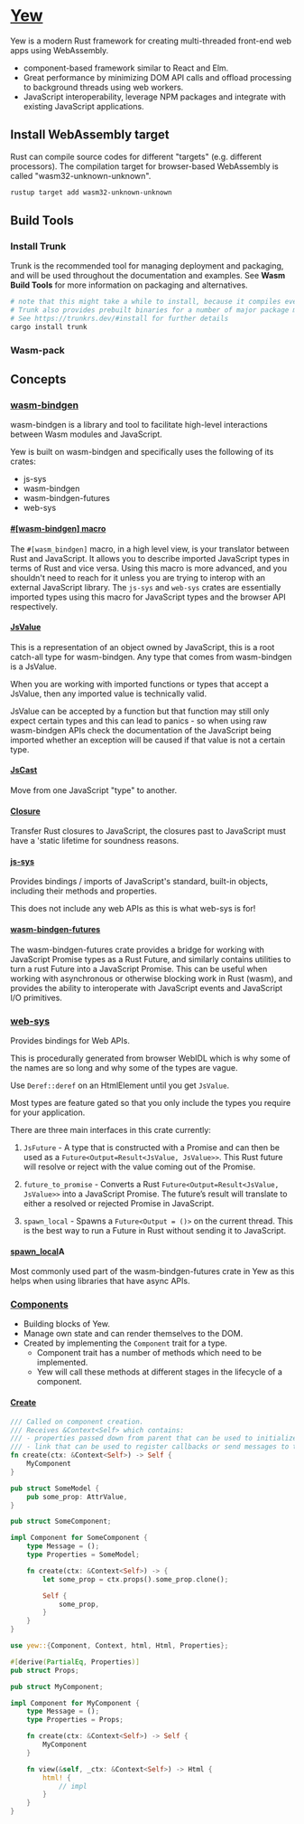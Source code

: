 # [Yew](https://yew.rs/)

Yew is a modern Rust framework for creating multi-threaded front-end web apps using WebAssembly.

- component-based framework similar to React and Elm.
- Great performance by minimizing DOM API calls and offload processing to background threads using web workers.
- JavaScript interoperability, leverage NPM packages and integrate with existing JavaScript applications.

## Install WebAssembly target

Rust can compile source codes for different "targets" (e.g. different processors).
The compilation target for browser-based WebAssembly is called "wasm32-unknown-unknown". 

```bash
rustup target add wasm32-unknown-unknown
```

## Build Tools

### Install Trunk

Trunk is the recommended tool for managing deployment and packaging, and will be used throughout the documentation and examples.
See **Wasm Build Tools** for more information on packaging and alternatives.

```bash
# note that this might take a while to install, because it compiles everything from scratch
# Trunk also provides prebuilt binaries for a number of major package managers
# See https://trunkrs.dev/#install for further details
cargo install trunk
```

### Wasm-pack

## Concepts

### [wasm-bindgen](https://yew.rs/docs/concepts/wasm-bindgen)

wasm-bindgen is a library and tool to facilitate high-level interactions between Wasm modules and JavaScript.

Yew is built on wasm-bindgen and specifically uses the following of its crates:

- js-sys
- wasm-bindgen
- wasm-bindgen-futures
- web-sys

#### [\#\[wasm-bindgen\] macro](https://yew.rs/docs/concepts/wasm-bindgen#wasm_bindgen-macro)

The `#[wasm_bindgen]` macro, in a high level view, is your translator between Rust and JavaScript.
It allows you to describe imported JavaScript types in terms of Rust and vice versa. 
Using this macro is more advanced, and you shouldn't need to reach for it unless you are trying to interop with an external JavaScript library. 
The `js-sys` and `web-sys` crates are essentially imported types using this macro for JavaScript types and the browser API respectively.

#### [JsValue](https://yew.rs/docs/concepts/wasm-bindgen#jsvalue)

This is a representation of an object owned by JavaScript, this is a root catch-all type for wasm-bindgen. Any type that comes from wasm-bindgen is a JsValue.

When you are working with imported functions or types that accept a JsValue, then any imported value is technically valid.

JsValue can be accepted by a function but that function may still only expect certain types and this can lead to panics - so when using raw wasm-bindgen APIs check the documentation of the JavaScript being imported whether an exception will be caused if that value is not a certain type.

#### [JsCast](https://yew.rs/docs/concepts/wasm-bindgen#jscast)

Move from one JavaScript "type" to another.

#### [Closure](https://yew.rs/docs/concepts/wasm-bindgen#closure)

Transfer Rust closures to JavaScript, the closures past to JavaScript must have a 'static lifetime for soundness reasons.

#### [js-sys](https://yew.rs/docs/concepts/wasm-bindgen#js-sys)

Provides bindings / imports of JavaScript's standard, built-in objects, including their methods and properties.

This does not include any web APIs as this is what web-sys is for!

#### [wasm-bindgen-futures](https://yew.rs/docs/concepts/wasm-bindgen#wasm-bindgen-futures)

The wasm-bindgen-futures crate provides a bridge for working with JavaScript Promise types as a Rust Future, and similarly contains utilities to turn a rust Future into a JavaScript Promise. 
This can be useful when working with asynchronous or otherwise blocking work in Rust (wasm), and provides the ability to interoperate with JavaScript events and JavaScript I/O primitives.

### [web-sys](https://yew.rs/docs/concepts/wasm-bindgen/web-sys)

Provides bindings for Web APIs.

This is procedurally generated from browser WebIDL which is why some of the names are so long and why some of the types are vague.

Use `Deref::deref` on an HtmlElement until you get `JsValue`.

Most types are feature gated so that you only include the types you require for your application.

There are three main interfaces in this crate currently:

1. `JsFuture` - A type that is constructed with a Promise and can then be used as a `Future<Output=Result<JsValue, JsValue>>`. 
This Rust future will resolve or reject with the value coming out of the Promise.

2. `future_to_promise` - Converts a Rust `Future<Output=Result<JsValue, JsValue>>` into a JavaScript Promise. 
The future’s result will translate to either a resolved or rejected Promise in JavaScript.

3. `spawn_local` - Spawns a `Future<Output = ()>` on the current thread. This is the best way to run a Future in Rust without sending it to JavaScript.

#### [spawn_local](https://yew.rs/docs/concepts/wasm-bindgen#spawn_local)A

Most commonly used part of the wasm-bindgen-futures crate in Yew as this helps when using libraries that have async APIs.

### [Components](https://yew.rs/docs/concepts/components)

- Building blocks of Yew.
- Manage own state and can render themselves to the DOM.
- Created by implementing the `Component` trait for a type.
    - Component trait has a number of methods which need to be implemented.
    - Yew will call these methods at different stages in the lifecycle of a component.

#### [Create](https://yew.rs/docs/concepts/components/introduction#create)

```rust
/// Called on component creation.
/// Receives &Context<Self> which contains:
/// - properties passed down from parent that can be used to initialize component's state.
/// - link that can be used to register callbacks or send messages to the component.
fn create(ctx: &Context<Self>) -> Self {
    MyComponent
}
```


```rust
pub struct SomeModel {
    pub some_prop: AttrValue,
}

pub struct SomeComponent;

impl Component for SomeComponent {
    type Message = ();
    type Properties = SomeModel;

    fn create(ctx: &Context<Self>) -> {
        let some_prop = ctx.props().some_prop.clone();

        Self {
            some_prop,
        }
    }
}
```

```rust
use yew::{Component, Context, html, Html, Properties};

#[derive(PartialEq, Properties)]
pub struct Props;

pub struct MyComponent;

impl Component for MyComponent {
    type Message = ();
    type Properties = Props;

    fn create(ctx: &Context<Self>) -> Self {
        MyComponent
    }

    fn view(&self, _ctx: &Context<Self>) -> Html {
        html! {
            // impl
        }
    }
}
```

